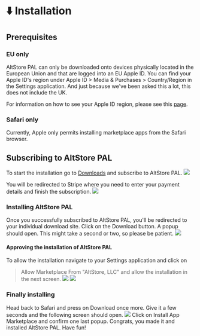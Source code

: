 # ⬇️ Installation
## Prerequisites
### EU only
AltStore PAL can only be downloaded onto devices physically located in the European Union and that are logged into an EU Apple ID. You can find your Apple ID's region under Apple ID > Media & Purchases > Country/Region in the Settings application. And just because we've been asked this a lot, this does not include the UK.

For information on how to see your Apple ID region, please see this [page](https://support.apple.com/en-us/118283).

### Safari only
Currently, Apple only permits installing marketplace apps from the Safari browser. 

## Subscribing to AltStore PAL
To start the installation go to [Downloads](https://altstore.io/#Downloads) and subscribe to AltStore PAL.
![](<../.gitbook/assets/altstore_pal/altstore_pal_downloads.jpeg>)

You will be redirected to Stripe where you need to enter your payment details and finish the subscription.
![](<../.gitbook/assets/altstore_pal/altstore_pal_stripe.jpeg>)

### Installing AltStore PAL
Once you successfully subscribed to AltStore PAL, you'll be redirected to your individual download site. Click on the Download button. A popup should open. This might take a second or two, so please be patient.
![](<../.gitbook/assets/altstore_pal/altstore_pal_marketplace_installation.jpeg>)

#### Approving the installation of AltStore PAL
To allow the installation navigate to your Settings application and click on 
> Allow Marketplace From "AltStore, LLC"
and allow the installation in the next screen.
![](<../.gitbook/assets/altstore_pal/altstore_pal_allow_marketplace.jpeg>)
![](<../.gitbook/assets/altstore_pal/altstore_pal_allow_marketplace_2.jpeg>)

### Finally installing
Head back to Safari and press on Download once more. Give it a few seconds and the following screen should open.
![](<../.gitbook/assets/altstore_pal/altstore_pal_installation.jpeg>)
Click on Install App Marketplace and confirm one last popup. Congrats, you made it and installed AltStore PAL. Have fun!